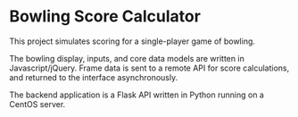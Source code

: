 # Bowling Score Calculator

This project simulates scoring for a single-player game of bowling.

The bowling display, inputs, and core data models are written in Javascript/jQuery. Frame data is sent to a remote API for score calculations, and returned to the interface asynchronously.  

The backend application is a Flask API written in Python running on a CentOS server.